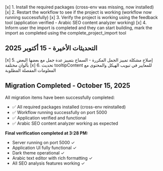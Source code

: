[x] 1. Install the required packages (cross-env was missing, now installed)
[x] 2. Restart the workflow to see if the project is working (workflow now running successfully)
[x] 3. Verify the project is working using the feedback tool (application verified - Arabic SEO content analyzer working)
[x] 4. Inform user the import is completed and they can start building, mark the import as completed using the complete_project_import tool

## التحديثات الأخيرة - 15 أكتوبر 2025

[x] 5. إصلاح مشكلة تمييز الجمل المكررة - السماح بتمييز عدة جمل مع بعضها البعض بألوان مختلفة
[x] 6. تحديث tooltipContent للمعايير في تبويب الهيكل والمحتوى مع المعلومات المفصلة المطلوبة

## Migration Completed - October 15, 2025

All migration items have been successfully completed:
- ✅ All required packages installed (cross-env reinstalled)
- ✅ Workflow running successfully on port 5000
- ✅ Application verified and functional
- ✅ Arabic SEO content analyzer working as expected

**Final verification completed at 3:28 PM:**
- Server running on port 5000 ✓
- Application UI fully functional ✓
- Dark theme operational ✓
- Arabic text editor with rich formatting ✓
- All SEO analysis features working ✓